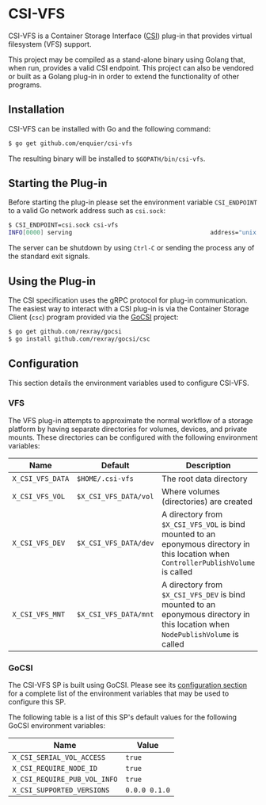# CSI-VFS
CSI-VFS is a Container Storage Interface
([CSI](https://github.com/container-storage-interface/spec)) plug-in
that provides virtual filesystem (VFS) support.

This project may be compiled as a stand-alone binary using Golang that,
when run, provides a valid CSI endpoint. This project can also be
vendored or built as a Golang plug-in in order to extend the functionality
of other programs.

## Installation
CSI-VFS can be installed with Go and the following command:

```bash
$ go get github.com/enquier/csi-vfs
```

The resulting binary will be installed to `$GOPATH/bin/csi-vfs`.

## Starting the Plug-in
Before starting the plug-in please set the environment variable
`CSI_ENDPOINT` to a valid Go network address such as `csi.sock`:

```bash
$ CSI_ENDPOINT=csi.sock csi-vfs
INFO[0000] serving                                       address="unix://csi.sock" service=csi-vfs
```

The server can be shutdown by using `Ctrl-C` or sending the process
any of the standard exit signals.

## Using the Plug-in
The CSI specification uses the gRPC protocol for plug-in communication.
The easiest way to interact with a CSI plug-in is via the Container
Storage Client (`csc`) program provided via the
[GoCSI](https://github.com/rexray/gocsi) project:

```bash
$ go get github.com/rexray/gocsi
$ go install github.com/rexray/gocsi/csc
```

## Configuration
This section details the environment variables used to configure CSI-VFS.

### VFS
The VFS plug-in attempts to approximate the normal workflow of a storage platform
by having separate directories for volumes, devices, and private mounts. These
directories can be configured with the following environment variables:

| Name | Default | Description |
|------|---------|-------------|
| `X_CSI_VFS_DATA` | `$HOME/.csi-vfs` | The root data directory |
| `X_CSI_VFS_VOL` | `$X_CSI_VFS_DATA/vol` | Where volumes (directories) are created |
| `X_CSI_VFS_DEV` | `$X_CSI_VFS_DATA/dev` | A directory from `$X_CSI_VFS_VOL` is bind mounted to an eponymous directory in this location when `ControllerPublishVolume` is called |
| `X_CSI_VFS_MNT` | `$X_CSI_VFS_DATA/mnt` | A directory from `$X_CSI_VFS_DEV` is bind mounted to an eponymous directory in this location when `NodePublishVolume` is called |

### GoCSI
The CSI-VFS SP is built using GoCSI. Please see its
[configuration section](https://github.com/rexray/gocsi#configuration)
for a complete list of the environment variables that may be used to
configure this SP.

The following table is a list of this SP's default values for the following
GoCSI environment variables:

| Name | Value |
|------|---------|
| `X_CSI_SERIAL_VOL_ACCESS` | `true` |
| `X_CSI_REQUIRE_NODE_ID` | `true` |
| `X_CSI_REQUIRE_PUB_VOL_INFO` | `true` |
| `X_CSI_SUPPORTED_VERSIONS` | `0.0.0 0.1.0` |
